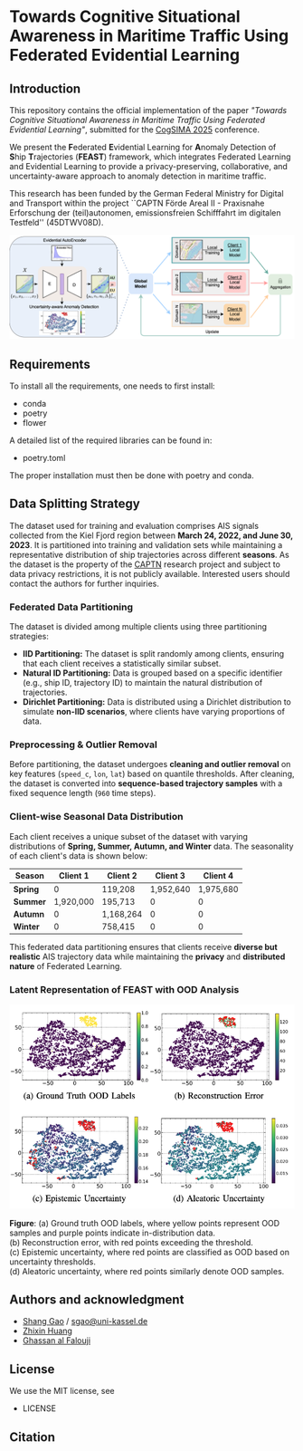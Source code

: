 # Towards Cognitive Situational Awareness in Maritime Traffic Using Federated Evidential Learning

## Introduction
This repository contains the official implementation of the paper *"Towards Cognitive Situational Awareness in Maritime Traffic Using Federated Evidential Learning"*, submitted for the [CogSIMA 2025](https://edas.info/web/cogsima2025/submissions.html) conference.

We present the **F**ederated **E**vidential Learning for **A**nomaly Detection of **S**hip **T**rajectories (**FEAST**) framework, which integrates Federated Learning and Evidential Learning to provide a privacy-preserving, collaborative, and uncertainty-aware approach to anomaly detection in maritime traffic.

This research has been funded by the German Federal Ministry for Digital and Transport within the project ``CAPTN Förde Areal II - Praxisnahe Erforschung der (teil)autonomen, emissionsfreien Schifffahrt im digitalen Testfeld'' (45DTWV08D).


![FEAST Framework](images/FEAST.png)

## Requirements
To install all the requirements, one needs to first install:

+ conda
+ poetry
+ flower

A detailed list of the required libraries can be found in:

+ poetry.toml

The proper installation must then be done with poetry and conda.

## Data Splitting Strategy
The dataset used for training and evaluation comprises AIS signals collected from the Kiel Fjord region between **March 24, 2022, and June 30, 2023**. It is partitioned into training and validation sets while maintaining a representative distribution of ship trajectories across different **seasons**. As the dataset is the property of the [CAPTN](https://captn.sh/foerde-areal/) research project and subject to data privacy restrictions, it is not publicly available. Interested users should contact the authors for further inquiries.

### Federated Data Partitioning

The dataset is divided among multiple clients using three partitioning strategies:

- **IID Partitioning:** The dataset is split randomly among clients, ensuring that each client receives a statistically similar subset.
- **Natural ID Partitioning:** Data is grouped based on a specific identifier (e.g., ship ID, trajectory ID) to maintain the natural distribution of trajectories.
- **Dirichlet Partitioning:** Data is distributed using a Dirichlet distribution to simulate **non-IID scenarios**, where clients have varying proportions of data.

### Preprocessing & Outlier Removal

Before partitioning, the dataset undergoes **cleaning and outlier removal** on key features (`speed_c`, `lon`, `lat`) based on quantile thresholds. After cleaning, the dataset is converted into **sequence-based trajectory samples** with a fixed sequence length (`960` time steps).

### Client-wise Seasonal Data Distribution

Each client receives a unique subset of the dataset with varying distributions of **Spring, Summer, Autumn, and Winter** data. The seasonality of each client's data is shown below:

| Season  | Client 1  | Client 2  | Client 3  | Client 4  |
|---------|----------|----------|----------|----------|
| **Spring** | 0        | 119,208  | 1,952,640 | 1,975,680 |
| **Summer** | 1,920,000 | 195,713  | 0        | 0        |
| **Autumn** | 0        | 1,168,264 | 0        | 0        |
| **Winter** | 0        | 758,415  | 0        | 0        |

This federated data partitioning ensures that clients receive **diverse but realistic** AIS trajectory data while maintaining the **privacy** and **distributed nature** of Federated Learning.

### Latent Representation of FEAST with OOD Analysis

![Latent Representation of FEAST](images/exp.png)

**Figure**: (a) Ground truth OOD labels, where yellow points represent OOD samples and purple points indicate in-distribution data.  
(b) Reconstruction error, with red points exceeding the threshold.  
(c) Epistemic uncertainty, where red points are classified as OOD based on uncertainty thresholds.  
(d) Aleatoric uncertainty, where red points similarly denote OOD samples.

## Authors and acknowledgment
- [Shang Gao](mailto:sgao@informatik.uni-kiel.de) / [sgao@uni-kassel.de](mailto:sgao@uni-kassel.de)  
- [Zhixin Huang](mailto:zhixin.huang@uni-kassel.de)
- [Ghassan al Falouji](mailto:gaf@informatik.uni-kiel.de)    

## License
We use the MIT license, see

+ LICENSE


## Citation

